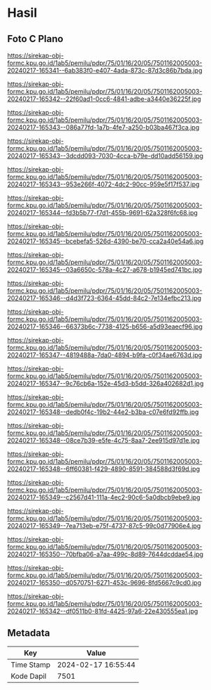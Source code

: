 # Hasil

## Foto C Plano

https://sirekap-obj-formc.kpu.go.id/1ab5/pemilu/pdpr/75/01/16/20/05/7501162005003-20240217-165341--6ab383f0-e407-4ada-873c-87d3c86b7bda.jpg

https://sirekap-obj-formc.kpu.go.id/1ab5/pemilu/pdpr/75/01/16/20/05/7501162005003-20240217-165342--22f60ad1-0cc6-4841-adbe-a3440e36225f.jpg

https://sirekap-obj-formc.kpu.go.id/1ab5/pemilu/pdpr/75/01/16/20/05/7501162005003-20240217-165343--086a77fd-1a7b-4fe7-a250-b03ba467f3ca.jpg

https://sirekap-obj-formc.kpu.go.id/1ab5/pemilu/pdpr/75/01/16/20/05/7501162005003-20240217-165343--3dcdd093-7030-4cca-b79e-dd10add56159.jpg

https://sirekap-obj-formc.kpu.go.id/1ab5/pemilu/pdpr/75/01/16/20/05/7501162005003-20240217-165343--953e266f-4072-4dc2-90cc-959e5f17f537.jpg

https://sirekap-obj-formc.kpu.go.id/1ab5/pemilu/pdpr/75/01/16/20/05/7501162005003-20240217-165344--fd3b5b77-f7d1-455b-9691-62a328f6fc68.jpg

https://sirekap-obj-formc.kpu.go.id/1ab5/pemilu/pdpr/75/01/16/20/05/7501162005003-20240217-165345--bcebefa5-526d-4390-be70-cca2a40e54a6.jpg

https://sirekap-obj-formc.kpu.go.id/1ab5/pemilu/pdpr/75/01/16/20/05/7501162005003-20240217-165345--03a6650c-578a-4c27-a678-b1945ed741bc.jpg

https://sirekap-obj-formc.kpu.go.id/1ab5/pemilu/pdpr/75/01/16/20/05/7501162005003-20240217-165346--d4d3f723-6364-45dd-84c2-7e134efbc213.jpg

https://sirekap-obj-formc.kpu.go.id/1ab5/pemilu/pdpr/75/01/16/20/05/7501162005003-20240217-165346--66373b6c-7738-4125-b656-a5d93eaecf96.jpg

https://sirekap-obj-formc.kpu.go.id/1ab5/pemilu/pdpr/75/01/16/20/05/7501162005003-20240217-165347--4819488a-7da0-4894-b9fa-c0f34ae6763d.jpg

https://sirekap-obj-formc.kpu.go.id/1ab5/pemilu/pdpr/75/01/16/20/05/7501162005003-20240217-165347--9c76cb6a-152e-45d3-b5dd-326a402682d1.jpg

https://sirekap-obj-formc.kpu.go.id/1ab5/pemilu/pdpr/75/01/16/20/05/7501162005003-20240217-165348--dedb0f4c-19b2-44e2-b3ba-c07e6fd92ffb.jpg

https://sirekap-obj-formc.kpu.go.id/1ab5/pemilu/pdpr/75/01/16/20/05/7501162005003-20240217-165348--08ce7b39-e5fe-4c75-8aa7-2ee915d97d1e.jpg

https://sirekap-obj-formc.kpu.go.id/1ab5/pemilu/pdpr/75/01/16/20/05/7501162005003-20240217-165348--6ff60381-f429-4890-8591-384588d3f69d.jpg

https://sirekap-obj-formc.kpu.go.id/1ab5/pemilu/pdpr/75/01/16/20/05/7501162005003-20240217-165349--c2567d41-111a-4ec2-90c6-5a0dbcb9ebe9.jpg

https://sirekap-obj-formc.kpu.go.id/1ab5/pemilu/pdpr/75/01/16/20/05/7501162005003-20240217-165349--7ea713eb-e75f-4737-87c5-99c0d77906e4.jpg

https://sirekap-obj-formc.kpu.go.id/1ab5/pemilu/pdpr/75/01/16/20/05/7501162005003-20240217-165350--70bfba06-a7aa-499c-8d89-7644dcddae54.jpg

https://sirekap-obj-formc.kpu.go.id/1ab5/pemilu/pdpr/75/01/16/20/05/7501162005003-20240217-165350--d0570751-6271-453c-9696-8fd5667c9cd0.jpg

https://sirekap-obj-formc.kpu.go.id/1ab5/pemilu/pdpr/75/01/16/20/05/7501162005003-20240217-165342--df0511b0-81fd-4425-97a6-22e430555ea1.jpg


## Metadata

| Key        | Value               |
| ---------- | ------------------- |
| Time Stamp | 2024-02-17 16:55:44 |
| Kode Dapil | 7501                |




